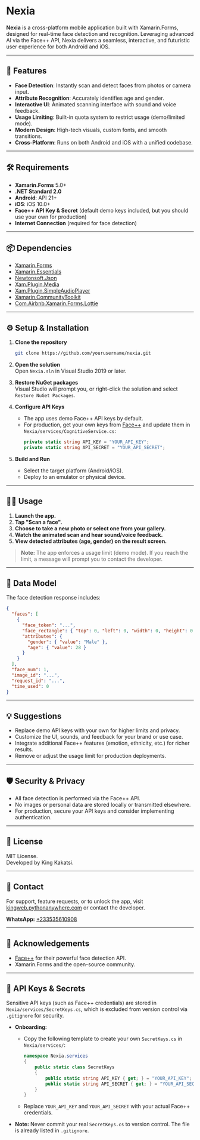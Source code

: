 # Nexia

**Nexia** is a cross-platform mobile application built with Xamarin.Forms, designed for real-time face detection and recognition. Leveraging advanced AI via the Face++ API, Nexia delivers a seamless, interactive, and futuristic user experience for both Android and iOS.

---

## 🚀 Features

- **Face Detection**: Instantly scan and detect faces from photos or camera input.
- **Attribute Recognition**: Accurately identifies age and gender.
- **Interactive UI**: Animated scanning interface with sound and voice feedback.
- **Usage Limiting**: Built-in quota system to restrict usage (demo/limited mode).
- **Modern Design**: High-tech visuals, custom fonts, and smooth transitions.
- **Cross-Platform**: Runs on both Android and iOS with a unified codebase.

---

## 🛠️ Requirements

- **Xamarin.Forms** 5.0+
- **.NET Standard 2.0**
- **Android**: API 21+  
- **iOS**: iOS 10.0+
- **Face++ API Key & Secret** (default demo keys included, but you should use your own for production)
- **Internet Connection** (required for face detection)

---

## 📦 Dependencies

- [Xamarin.Forms](https://www.nuget.org/packages/Xamarin.Forms)
- [Xamarin.Essentials](https://www.nuget.org/packages/Xamarin.Essentials)
- [Newtonsoft.Json](https://www.nuget.org/packages/Newtonsoft.Json)
- [Xam.Plugin.Media](https://www.nuget.org/packages/Xam.Plugin.Media)
- [Xam.Plugin.SimpleAudioPlayer](https://www.nuget.org/packages/Xam.Plugin.SimpleAudioPlayer)
- [Xamarin.CommunityToolkit](https://www.nuget.org/packages/Xamarin.CommunityToolkit)
- [Com.Airbnb.Xamarin.Forms.Lottie](https://www.nuget.org/packages/Com.Airbnb.Xamarin.Forms.Lottie)

---

## ⚙️ Setup & Installation

1. **Clone the repository**
   ```bash
   git clone https://github.com/yourusername/nexia.git
   ```

2. **Open the solution**  
   Open `Nexia.sln` in Visual Studio 2019 or later.

3. **Restore NuGet packages**  
   Visual Studio will prompt you, or right-click the solution and select `Restore NuGet Packages`.

4. **Configure API Keys**  
   - The app uses demo Face++ API keys by default.
   - For production, get your own keys from [Face++](https://www.faceplusplus.com/) and update them in `Nexia/services/CognitiveService.cs`:
     ```csharp
     private static string API_KEY = "YOUR_API_KEY";
     private static string API_SECRET = "YOUR_API_SECRET";
     ```

5. **Build and Run**  
   - Select the target platform (Android/iOS).
   - Deploy to an emulator or physical device.

---

## 🧑‍💻 Usage

1. **Launch the app.**
2. **Tap "Scan a face".**
3. **Choose to take a new photo or select one from your gallery.**
4. **Watch the animated scan and hear sound/voice feedback.**
5. **View detected attributes (age, gender) on the result screen.**

> **Note:** The app enforces a usage limit (demo mode). If you reach the limit, a message will prompt you to contact the developer.

---

## 🧬 Data Model

The face detection response includes:
```json
{
  "faces": [
    {
      "face_token": "...",
      "face_rectangle": { "top": 0, "left": 0, "width": 0, "height": 0 },
      "attributes": {
        "gender": { "value": "Male" },
        "age": { "value": 28 }
      }
    }
  ],
  "face_num": 1,
  "image_id": "...",
  "request_id": "...",
  "time_used": 0
}
```

---

## 💡 Suggestions

- Replace demo API keys with your own for higher limits and privacy.
- Customize the UI, sounds, and feedback for your brand or use case.
- Integrate additional Face++ features (emotion, ethnicity, etc.) for richer results.
- Remove or adjust the usage limit for production deployments.

---

## 🛡️ Security & Privacy

- All face detection is performed via the Face++ API.
- No images or personal data are stored locally or transmitted elsewhere.
- For production, secure your API keys and consider implementing authentication.

---

## 📝 License

MIT License.  
Developed by King Kakatsi.

---

## 🤝 Contact

For support, feature requests, or to unlock the app, visit [kingweb.pythonanywhere.com](https://kingweb.pythonanywhere.com) or contact the developer.

**WhatsApp:** [+233535610908](https://wa.me/233535610908)

---

## 🌟 Acknowledgements

- [Face++](https://www.faceplusplus.com/) for their powerful face detection API.
- Xamarin.Forms and the open-source community.

---

## 🔑 API Keys & Secrets

Sensitive API keys (such as Face++ credentials) are stored in `Nexia/services/SecretKeys.cs`, which is excluded from version control via `.gitignore` for security.

- **Onboarding:**
  - Copy the following template to create your own `SecretKeys.cs` in `Nexia/services/`:
    ```csharp
    namespace Nexia.services
    {
        public static class SecretKeys
        {
            public static string API_KEY { get; } = "YOUR_API_KEY";
            public static string API_SECRET { get; } = "YOUR_API_SECRET";
        }
    }
    ```
  - Replace `YOUR_API_KEY` and `YOUR_API_SECRET` with your actual Face++ credentials.

- **Note:** Never commit your real `SecretKeys.cs` to version control. The file is already listed in `.gitignore`. 